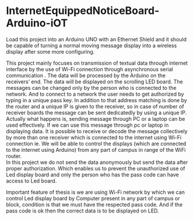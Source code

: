 # InternetEquippedNoticeBoard-Arduino-iOT

Load this project into an Arduino UNO with an Ethernet Shield and it should be capable of turning a normal moving message display into a wireless display after some more configuring.


This project mainly focuses on transmission of textual data through internet interface by the use of Wi-Fi connection through asynchronous serial communication .
The data will be processed by the Arduino on the receivers’ end. The data will be displayed on the scrolling LED board. 
The messages can be changed only by the person who is connected to the network. 
And to connect to a network the user needs to get authorized by typing in a unique pass key. 
In addition to that address matching is done by the router and a unique IP is given to the receiver, so in case of number of receiver boards the message can be sent dedicatedly by using a unique IP. 
Actually what happens is, sending message through PC or a laptop can be used effectively.
If we can use this message through pc or laptop in displaying data. 
It is possible to receive or decode the message collectively by more than one receiver which is connected to the internet using Wi-Fi connection ie. 
We will be able to control the displays (which are connected to the internet using Arduino) from any part of campus in range of the WiFi router.  
In this project we do not send the data anonymously but send the data after proper authorization. 
Which enables us to prevent the unauthorized use of Led display board and only the person who has the pass code can have access to Led board. 

Important feature of thesis is we are using Wi-Fi network by which we can control Led display board by Computer present in any part of campus or block, condition is that we must have the respected pass code. 
And if the pass code is ok then the correct data is to be displayed on LED. 
